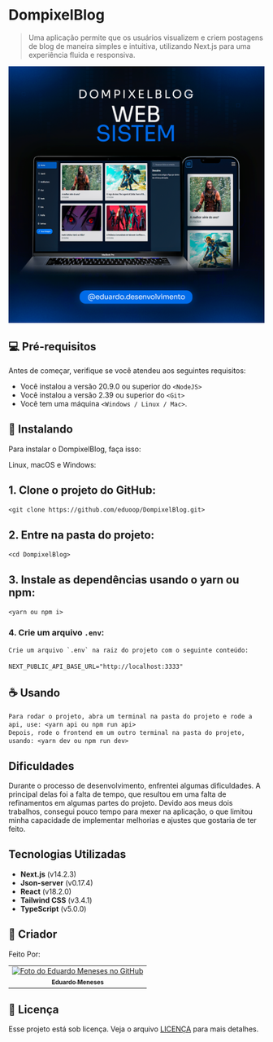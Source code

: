 # DompixelBlog

> Uma aplicação permite que os usuários visualizem e criem postagens de blog de maneira simples e intuitiva, utilizando Next.js para uma experiência fluida e responsiva.


![project presentation](images/project-presentation.png)

## 💻 Pré-requisitos

Antes de começar, verifique se você atendeu aos seguintes requisitos:

- Você instalou a versão 20.9.0 ou superior do `<NodeJS>`
- Você instalou a versão 2.39 ou superior do `<Git>`
- Você tem uma máquina `<Windows / Linux / Mac>`.

## 🚀 Instalando

Para instalar o DompixelBlog, faça isso:

Linux, macOS e Windows:

## 1. Clone o projeto do GitHub:

```
<git clone https://github.com/eduoop/DompixelBlog.git>
```

## 2. Entre na pasta do projeto:

```
<cd DompixelBlog>
```

## 3. Instale as dependências usando o yarn ou npm:

```
<yarn ou npm i>
```

### 4. Crie um arquivo `.env`:

```
Crie um arquivo `.env` na raiz do projeto com o seguinte conteúdo:

NEXT_PUBLIC_API_BASE_URL="http://localhost:3333"
```

## ☕ Usando

```
Para rodar o projeto, abra um terminal na pasta do projeto e rode a api, use: <yarn api ou npm run api>
Depois, rode o frontend em um outro terminal na pasta do projeto, usando: <yarn dev ou npm run dev>
```

## Dificuldades

Durante o processo de desenvolvimento, enfrentei algumas dificuldades. A principal delas foi a falta de tempo, que resultou em uma falta de refinamentos em algumas partes do projeto. Devido aos meus dois trabalhos, consegui pouco tempo para mexer na aplicação, o que limitou minha capacidade de implementar melhorias e ajustes que gostaria de ter feito.

## Tecnologias Utilizadas

- **Next.js** (v14.2.3)
- **Json-server** (v0.17.4)
- **React** (v18.2.0)
- **Tailwind CSS** (v3.4.1)
- **TypeScript** (v5.0.0)

## 🤝 Criador

Feito Por:

<table>
  <tr>
    <td align="center">
      <a href="#" title="defina o titulo do link">
        <img src="https://avatars.githubusercontent.com/u/85969484?s=400&u=b0e89e575a7cb91fc9f8a69e126a9d7587aa9478&v=4" width="100px;" alt="Foto do Eduardo Meneses no GitHub"/><br>
        <sub>
          <b>Eduardo Meneses</b>
        </sub>
      </a>
    </td>
  </tr>
</table>

## 📝 Licença

Esse projeto está sob licença. Veja o arquivo [LICENÇA](LICENSE.md) para mais detalhes.
